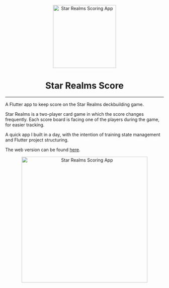 <p align="center">
<img src="https://drive.google.com/uc?id=18O666KBtX2D70aGr98qwUyHcdt8k1PNe" alt="Star Realms Scoring App" width="200" />
</p>
<h1 align="center">Star Realms Score</h1>

---

A Flutter app to keep score on the Star Realms deckbuilding game.

Star Realms is a two-player card game in which the score changes frequently. Each score board is facing one of the players during the game, for easier tracking.

A quick app I built in a day, with the intention of training state management and Flutter project structuring.

The web version can be found [here](https://www.luizclaro.com/star_score_flutter_web/).

<p align="center">
<img src="https://drive.google.com/uc?id=1E_d3ZjYaEjBTTBFmzZMQLjV8fx5PRn9L" alt="Star Realms Scoring App" width="400" />
</p>

